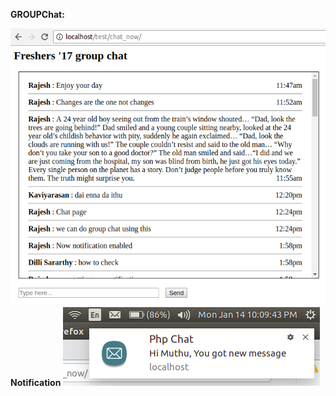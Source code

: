 <b>GROUPChat:</b>

<img src="https://github.com/srimuthurajesh/groupChatPHP/blob/master/Phpchat.png">
<b>Notification</b>
<img src="https://github.com/srimuthurajesh/groupChatPHP/blob/master/notification.png">
